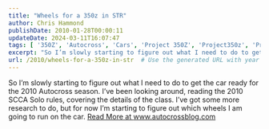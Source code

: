 ```yaml
---
title: "Wheels for a 350z in STR"
author: Chris Hammond
publishDate: 2010-01-28T00:00:11
updateDate: 2024-03-11T16:07:47
tags: [ '350Z', 'Autocross', 'Cars', 'Project 350Z', 'Project350z', 'Project350zcom' ]
excerpt: "So I’m slowly starting to figure out what I need to do to get the car ready for the 2010 Autocross season. I’ve been looking around, reading the 2010 SCCA Solo rules, covering the details of the class. I’ve got some more research to do, but for now I’m starting to figure out which wheels I am going to run on the car."
url: /2010/wheels-for-a-350z-in-str  # Use the generated URL with year
---
```

So I’m slowly starting to figure out what I need to do to get the car ready for the 2010 Autocross season. I’ve been looking around, reading the 2010 SCCA Solo rules, covering the details of the class. I’ve got some more research to do, but for now I’m starting to figure out which wheels I am going to run on the car. <a href="https://www.autocrossblog.com/wheels-for-a-350z-in-str">Read More at www.autocrossblog.com</a>
